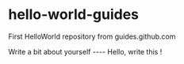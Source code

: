 # hello-world-guides
First HelloWorld repository from guides.github.com

Write a bit about yourself ---- Hello, write this !
